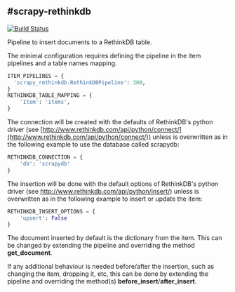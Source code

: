 #scrapy-rethinkdb
--------------------
[![Build Status](https://travis-ci.org/ownport/scrapy-rethinkdb.png)](https://travis-ci.org/ownport/scrapy-rethinkdb)

Pipeline to insert documents to a RethinkDB table.

The minimal configuration requires defining the pipeline in the item pipelines and a table names mapping.

```python
ITEM_PIPELINES = {
  'scrapy_rethinkdb.RethinkDBPipeline': 300,
}
RETHINKDB_TABLE_MAPPING = {
    'Item': 'items',
}
```

The connection will be created with the defaults of RethinkDB's python driver (see [http://www.rethinkdb.com/api/python/connect/](http://www.rethinkdb.com/api/python/connect/)) unless is overwritten as in the following example to use the database called scrapydb:

```python
RETHINKDB_CONNECTION = {
    'db': 'scrapydb'
}
```

The insertion will be done with the default options of RethinkDB's python driver (see http://www.rethinkdb.com/api/python/insert/) unless is overwritten as in the following example to insert or update the item:

```python
RETHINKDB_INSERT_OPTIONS = {
    'upsert': False
}
```

The document inserted by default is the dictionary from the item. This can be changed by extending the pipeline and overriding the method **get_document**.

If any additional behaviour is needed before/after the insertion, such as changing the item, dropping it, etc, this can be done by extending the pipeline and overriding the method(s) **before_insert**/**after_insert**.
